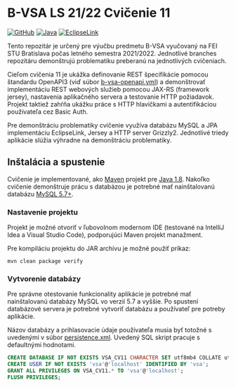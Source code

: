 # B-VSA LS 21/22 Cvičenie 11

[![GitHub](https://img.shields.io/github/license/interes-group/b-vsa-cvicenia)](https://unlicense.org)
[![Java](https://img.shields.io/badge/Java-8-red)](https://openjdk.java.net/projects/jdk/8/)
[![EclipseLink](https://img.shields.io/badge/EclipseLink-2.7.10-blue)](https://www.eclipse.org/eclipselink/)

Tento repozitár je určený pre výučbu predmetu B-VSA vyučovaný na FEI STU Bratislava počas letného semestra 2021/2022.
Jednotlivé branches repozitáru demonštrujú problematiku preberanú na jednotlivých cvičeniach.

Cieľom cvičenia 11 je ukážka definovanie REST špecifikácie pomocou štandardu OpenAPI3 (viď
súbor [b-vsa-openapi.yml](src/main/resources/b-vsa-openapi.yaml)) a demonštrovať implementáciu REST webových služieb
pomocou JAX-RS (framework jersey), nastavenia aplikačného servera a testovanie HTTP požiadavok.
Projekt taktiež zahŕňa ukážku práce s HTTP hlavičkami a autentifikáciou používateľa cez Basic Auth.

Pre demonštráciu problematiky cvičenie využíva databázu MySQL a JPA implementáciu EclipseLink, Jersey a HTTP server
Grizzly2. Jednotlivé triedy aplikácie slúžia výhradne na demonštráciu problematiky.

## Inštalácia a spustenie

Cvičenie je implementované, ako [Maven](https://maven.apache.org/) projekt
pre [Java 1.8](https://openjdk.java.net/install/). Nakoľko cvičenie demonštruje prácu s databázou je potrebné mať
nainštalovanú databázu [MySQL 5.7+](https://www.mysql.com/).

### Nastavenie projektu

Projekt je možné otvoriť v ľubovolnom modernom IDE (testované na IntelliJ Idea a Visual Studio Code), podporujúci Maven
projekt manažment.

Pre kompiláciu projektu do JAR archívu je možné použiť príkaz:

```shell
mvn clean package verify
```

### Vytvorenie databázy

Pre správne otestovanie funkcionality aplikácie je potrebné mať nainštalovanú databázy MySQL vo verzií 5.7 a vyššie. Po
spustení databázové servera je potrebné vytvoriť databázu a používateľ pre potreby aplikácie.

Názov databázy a prihlasovacie údaje používateľa musia byť totožné s uvedenými v
súbor [persistence.xml](src/main/resources/META-INF/persistence.xml). Uvedený SQL skript pracuje s defaultnými
hodnotami.

```sql
CREATE DATABASE IF NOT EXISTS VSA_CV11 CHARACTER SET utf8mb4 COLLATE utf8mb4_unicode_ci;
CREATE USER IF NOT EXISTS 'vsa'@'localhost' IDENTIFIED BY 'vsa';
GRANT ALL PRIVILEGES ON VSA_CV11.* TO 'vsa'@'localhost';
FLUSH PRIVILEGES;
```